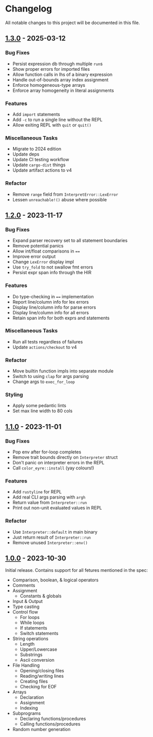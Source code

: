 # Changelog

All notable changes to this project will be documented in this file.

## [1.3.0] - 2025-03-12

### Bug Fixes

- Persist expression db through multiple `run`s
- Show proper errors for imported files
- Allow function calls in lhs of a binary expression
- Handle out-of-bounds array index assignment
- Enforce homogeneous-type arrays
- Enforce array homogeneity in literal assignments

### Features

- Add `import` statements
- Add `-c` to run a single line without the REPL
- Allow exiting REPL with `quit` or `quit()`

### Miscellaneous Tasks

- Migrate to 2024 edition
- Update deps
- Update CI testing workflow
- Update `cargo-dist` things
- Update artifact actions to v4

### Refactor

- Remove `range` field from `InterpretError::LexError`
- Lessen `unreachable!()` abuse where possible

## [1.2.0] - 2023-11-17

### Bug Fixes

- Expand parser recovery set to all statement boundaries
- Remove potential panics
- Allow int/float comparisons in `==`
- Improve error output
- Change `LexError` display impl
- Use `try_fold` to not swallow fmt errors
- Persist expr span info through the HIR

### Features

- Do type-checking in `==` implementation
- Report line/column info for lex errors
- Display line/column info for parse errors
- Display line/column info for all errors
- Retain span info for both exprs and statements

### Miscellaneous Tasks

- Run all tests regardless of failures
- Update `actions/checkout` to v4

### Refactor

- Move builtin function impls into separate module
- Switch to using `clap` for args parsing
- Change args to `exec_for_loop`

### Styling

- Apply some pedantic lints
- Set max line width to 80 cols

## [1.1.0] - 2023-11-01

### Bug Fixes

- Pop env after for-loop completes
- Remove trait bounds directly on `Interpreter` struct
- Don't panic on interpreter errors in the REPL
- Call `color_eyre::install` (yay colours!)

### Features

- Add `rustyline` for REPL
- Add real CLI args parsing with `argh`
- Return value from `Interpreter::run`
- Print out non-unit evaluated values in REPL

### Refactor

- Use `Interpreter::default` in main binary
- Just return result of `Interpreter::run`
- Remove unused `Interpreter::env()`

## [1.0.0] - 2023-10-30

Initial release. Contains support for all fetures mentioned in the spec:

- Comparison, boolean, & logical operators
- Comments
- Assignment
  - Constants & globals
- Input & Output
- Type casting
- Control flow
  - For loops
  - While loops
  - If statements
  - Switch statements
- String operations
  - Length
  - Upper/Lowercase
  - Substrings
  - Ascii conversion
- File Handling
  - Opening/closing files
  - Reading/writing lines
  - Creating files
  - Checking for EOF
- Arrays
  - Declaration
  - Assignment
  - Indexing
- Subprograms
  - Declaring functions/procedures
  - Calling functions/procedures
- Random number generation

<!-- generated by git-cliff -->
[1.0.0]: https://github.com/Clay-6/ocrlang/releases/tag/v1.0.0
[1.1.0]: https://github.com/Clay-6/ocrlang/releases/tag/v1.1.0
[1.2.0]: https://github.com/Clay-6/ocrlang/releases/tag/v1.2.0
[1.3.0]: https://github.com/Clay-6/ocrlang/releases/tag/v1.3.0
